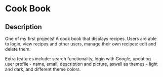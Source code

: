 # Cook Book

## Description

One of my first projects! A cook book that displays recipes. Users are able to login, view recipes and other users, manage their own recipes: edit and delete them.

Extra features include: search functionality, login with Google, updating user profile - name, email, description and picture, aswell as themes - light and dark, and different theme colors.
